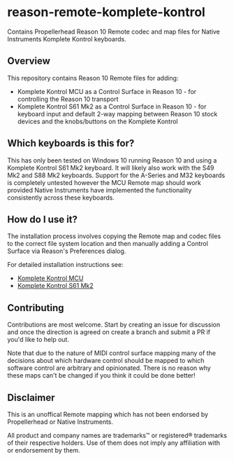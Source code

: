 # reason-remote-komplete-kontrol
Contains Propellerhead Reason 10 Remote codec and map files for Native Instruments Komplete Kontrol keyboards.

## Overview

This repository contains Reason 10 Remote files for adding:

* Komplete Kontrol MCU as a Control Surface in Reason 10 - for controlling the Reason 10 transport
* Komplete Kontrol S61 Mk2 as a Control Surface in Reason 10 - for keyboard input and default 2-way mapping between Reason 10 stock devices and the knobs/buttons on the Komplete Kontrol

## Which keyboards is this for?

This has only been tested on Windows 10 running Reason 10 and using a Komplete Kontrol S61 Mk2 keyboard. It will likely also work with the S49 Mk2 and S88 Mk2 keyboards. Support for the A-Series and M32 keyboards is completely untested however the MCU Remote map should work provided Native Instruments have implemented the functionality consistently across these keyboards.

## How do I use it?

The installation process involves copying the Remote map and codec files to the correct file system location and then manually adding a Control Surface via Reason's Preferences dialog.

For detailed installation instructions see:

* [Komplete Kontrol MCU](Docs/Komplete%20Kontrol%20MCU.md)
* [Komplete Kontrol S61 Mk2](Docs/Komplete%20Kontrol%20S61%20MK2.md)

## Contributing

Contributions are most welcome.  Start by creating an issue for discussion and once the direction is agreed on create a branch and submit a PR if you'd like to help out.

Note that due to the nature of MIDI control surface mapping many of the decisions about which hardware control should be mapped to which software control are arbitrary and opinionated.  There is no reason why these maps can't be changed if you think it could be done better!

## Disclaimer

This is an unoffical Remote mapping which has not been endorsed by Propellerhead or Native Instruments.

All product and company names are trademarks™ or registered® trademarks of their respective holders. Use of them does not imply any affiliation with or endorsement by them.